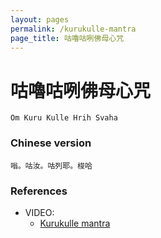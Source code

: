 ```yaml
---
layout: pages
permalink: /kurukulle-mantra
page_title: 咕嚕咕咧佛母心咒
---
```


# 咕嚕咕咧佛母心咒

```
Om Kuru Kulle Hrih Svaha
```

### Chinese version

```
嗡。咕汝。咕列耶。梭哈﻿
```

### References

- VIDEO:
  - [Kurukulle mantra](https://www.youtube.com/watch?v=cXVIUOD_qYw)
